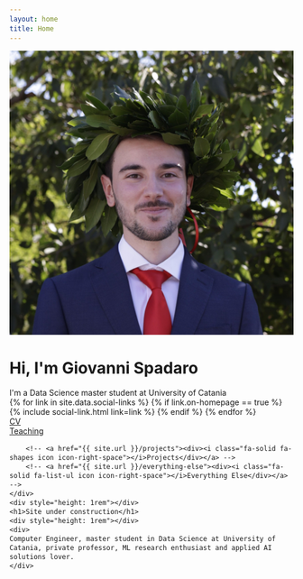 ```yaml
---
layout: home
title: Home
---
```

<div id="intro-wrapper" class="l-text">
	<div id="intro-title-wrapper">
		<div id="intro-image-wrapper">
			<img id="intro-image" src="/images/portrait.jpeg"></div>
		<div id="intro-title-text-wrapper">
			<h1 id="intro-title">Hi, I'm Giovanni Spadaro</h1>
			<div id="intro-subtitle">I'm a Data Science master student at University of Catania</div>
			<div id="intro-title-socials">
				{% for link in site.data.social-links %}
					{% if link.on-homepage == true %}
						{% include social-link.html link=link %}
					{% endif %}
				{% endfor %}
			</div>
		</div>
	</div>
	<!-- <hr class="l-middle home-hr"> -->
	<div id="everything-else" class="l-middle">
		<a href="{{ site.url }}/cv"><div><i class="fa-solid fa-portrait icon icon-right-space"></i>CV</div></a>
		<a href="{{ site.url }}/teaching"><div><i class="fa-solid fa-chalkboard-user icon icon-right-space"></i>Teaching</div></a>
		
		<!-- <a href="{{ site.url }}/projects"><div><i class="fa-solid fa-shapes icon icon-right-space"></i>Projects</div></a> -->
		<!-- <a href="{{ site.url }}/everything-else"><div><i class="fa-solid fa-list-ul icon icon-right-space"></i>Everything Else</div></a> -->
	</div>
	<div style="height: 1rem"></div>
	<h1>Site under construction</h1>
	<div style="height: 1rem"></div>
	<div>
	Computer Engineer, master student in Data Science at University of Catania, private professor, ML research enthusiast and applied AI solutions lover.
	</div>

</div>


